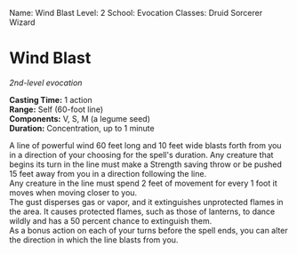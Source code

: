 Name: Wind Blast
Level: 2
School: Evocation
Classes: Druid
         Sorcerer
         Wizard

# Wind Blast 
_2nd-level evocation_ 

**Casting Time:** 1 action    
**Range:** Self (60-foot line)    
**Components:** V, S, M (a legume seed)    
**Duration:** Concentration, up to 1 minute 

A line of powerful wind 60 feet long and 10 feet wide blasts forth from you in a direction of your choosing for the spell's duration. Any creature that begins its turn in the line must make a Strength saving throw or be pushed 15 feet away from you in a direction following the line.    
Any creature in the line must spend 2 feet of movement for every 1 foot it moves when moving closer to you.    
The gust disperses gas or vapor, and it extinguishes unprotected flames in the area. It causes protected flames, such as those of lanterns, to dance wildly and has a 50 percent chance to extinguish them.    
As a bonus action on each of your turns before the spell ends, you can alter the direction in which the line blasts from you.